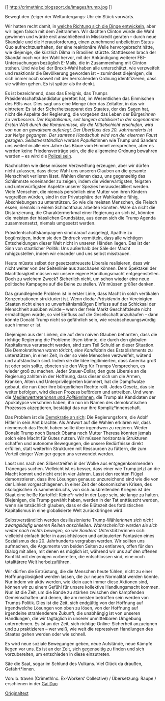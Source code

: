 [[ http://crimethinc.blogsport.de/images/trump.jpg ]]

Bewegt den Zeiger der Weltuntergangs-Uhr ein Stück vorwärts.

Wir hatten recht damit, in [welche Richtung sich die Dinge entwickeln](/2016/10/24/feature-after-the-election-the-reaction), aber wir lagen falsch mit dem Zeitrahmen. Wir dachten Clinton würde die Wahl gewinnen und würde erst anschließend in Misskredit geraten – durch neue Skandale und die Herausforderung, einen zunehmend unbeliebten Status Quo aufrechtzuerhalten, der eine reaktionäre Welle hervorgebracht hätte, wie diejenige, die kürzlich Dilma in Brasilien stürzte. Stattdessen brach der Skandal noch vor der Wahl hervor, mit der Ankündigung weiterer FBI-Untersuchungen bezüglich E-Mails, die in Zusammenhang mit Clinton stehen. Und wie bei der Brexit-Wahl haben alle unterschätzt, wie verzweifelt und reaktionär die Bevölkerung geworden ist – zumindest diejenigen, die sich immer noch soweit mit der herrschenden Ordnung identifizieren, dass sie wählen gehen. Es ist später als ihr denkt.

Es ist bezeichnend, dass das Ereignis, das Trumps Präsidentschaftskandidatur gerettet hat, im Wesentlichen das Einmischen des FBIs war. Dies sagt uns eine Menge über das Zeitalter, in das wir eintreten: Es ist der Sicherheitsapparat des Staates, der das Sagen hat, nicht die Aspekte der Regierung, die vorgeben das Leben der Bürger*innen zu verbessern. Der Kapitalismus, seit langem stabilisiert in der sogenannten Ersten Welt durch die Kompromisse, die die Mittelschicht erschufen, wird von nun an gewaltsam auferlegt. Der Überfluss des 20. Jahrhunderts ist zur Neige gegangen. Der samtene Handschuh wird von der eisernen Faust gezogen. Selbstverständlich werden Populist*innen wie Trump und Sanders uns weiterhin alle vier Jahre das Blaue vom Himmel versprechen, aber es werden keine Friedensverträge sein, die die allgemeine Ordnung bewahren werden – es wird die [Polizei sein](http://crimethinc.blogsport.de/2014/11/27/die-duenne-blaue-schnur-ist-eine-brennende-zuendschnur).

Nachrichten wie diese müssen Verzweiflung erzeugen, aber wir dürfen nicht zulassen, dass diese Wahl uns unseren Glauben an die gesamte Menschheit verlieren lässt. Wahlen dienen dazu, uns gegenseitig das Schlimmste voneinander zu zeigen, indem die widerwärtigsten, feigsten und unterwürfigsten Aspekte unserer Spezies herausdestilliert werden. Viele Menschen, die niemals persönlich eine Mutter von ihren Kindern wegreißen würden, sind in der Privatsphäre der Wahlkabine fähig, Abschiebungen zu unterstützen. So wie die meisten Menschen, die Fleisch essen, niemals in einem Schlachthaus arbeiten könnten. Wäre da nicht die Distanzierung, die Charaktermerkmal einer Regierung an sich ist, könnten die meisten der hässlichen Grundsätze, aus denen sich die Trump Agenda zusammensetzt, niemals umgesetzt werden.

Präsidentschaftskampagnen sind darauf ausgelegt, Apathie zu begünstigen, indem sie den Eindruck vermitteln, dass alle wichtigen Entscheidungen dieser Welt nicht in unseren Händen liegen. Das ist der Sinn von staatlicher Politik: Uns außerhalb der Säle der Macht ruhigzustellen, indem wir einander und uns selbst misstrauen.

Heute müsste selbst der gesetzestreueste Liberale realisieren, dass wir nicht weiter von der Seitenlinie aus zuschauen können. Dem Spektakel der Machtlosigkeit müssen wir unsere eigene Handlungsmacht entgegenstellen. Doch zu welchem Zweck? Sicherlich nicht, um schon wieder eine neue politische Kampagne auf die Beine zu stellen. Wir müssen größer denken.

Das grundlegende Problem ist in erster Linie, dass Macht in solch vertikalen Konzentrationen strukturiert ist. Wenn die*der Präsident*in der Vereinigten Staaten nicht einen so unverhältnismäßigen Einfluss auf das Schicksal der Menschheit ausüben würde – wenn der freie Markt Geschäftsleute nicht ermächtigen würde, so viel Einfluss auf die Gesellschaft anzuhäufen – dann könnte Donald Trump nicht so gefährlich sein, wie verabscheuungswürdig auch immer er ist.

Diejenigen aus der Linken, die auf dem naiven Glauben beharrten, dass die richtige Regierung die Probleme lösen könnte, die durch den globalen Kapitalismus verursacht werden, sind zum Teil Schuld an dieser Situation. Die Demokrat*innen waren töricht, eine Kandidat*in des Establishments zu unterstützen, in einer Zeit, in der so viele Menschen verzweifelt, wütend und aufständisch sind. Indem sie die Idee legitimierten, dass Amerika groß ist oder sein sollte, ebneten sie den Weg für Trumps Versprechen, es wieder groß zu machen. Jeder Steuer-Dollar, den gute Liberale an die Regierung zahlten in der Hoffnung, dass dieser sich um die Armen, Kranken, Alten und Unterprivilegierten kümmert, hat die Dampfwalze gebaut, die nun über ihre bürgerlichen Rechte rollt. Jedes Gesetz, das sie weiter befolgen, wird diesen Prozess befördern und antreiben. Und wenn die [Medienvertreter*innen und Politiker*innen](https://www.washingtonpost.com/politics/trumps-white-house-win-promises-to-reshape-us-political-landscape/2016/11/09/62baa5e4-a66a-11e6-ba59-a7d93165c6d4_story.html), die Trump als Kandidaten der Apokalypse verschrien haben, ihn nun im Namen des demokratischen Prozesses akzeptieren, bestätigt das nur ihre Kompliz*innenschaft.

Das Problem ist die [Demokratie an sich](/2016/04/29/feature-from-democracy-to-freedom): Die Regierungsform, die Adolf Hitler in sein Amt brachte. Als Antwort auf die Wahlen erklären wir, dass niemensch das Recht haben sollte über irgendwen zu regieren. Weder Donald Trump noch Barack Obama noch Mutter Theresa könnten jemals solch eine Macht für Gutes nutzen. Wir müssen horizontale Strukturen schaffen und autonome Bewegungen, die unsere Bedürfnisse direkt erfüllen, statt weiterhin Strukturen mit Ressourcen zu füttern, die zum Vorteil einiger Weniger gegen uns verwendet werden.

Lasst uns nach den Silberstreifen in der Wolke aus entgegenkommenden Tränengas suchen. Vielleicht ist es besser, dass einer wie Trump jetzt an die Macht kommt und nicht erst in vier Jahren. Lasst den rechten Flügel demonstrieren, dass ihre Lösungen genauso unzureichend sind wie die von der Linken vorgeschlagenen. In einer Zeit der ökonomischen Krisen, des ökologischen Zusammenbruchs, von sich ausbreitenden Kriegen ist der Staat eine heiße Kartoffel: Keine*r wird in der Lage sein, sie lange zu halten. Diejenigen, die Trump gewählt haben, werden in der Tat enttäuscht werden, wenn sie tatsächlich glauben, dass er die Blütezeit des fordistischen Kapitalismus in eine globalisierte Welt zurückbringen wird.

Selbstverständlich werden desillusionierte Trump-Wähler*innen sich nicht zwangsläufig unseren Reihen anschließen. Wahrscheinlich werden sie sich weiter nach rechts bewegen, so wie Sanders‘ Unterstützer*innen sich vielleicht einfach tiefer in aussichtslosen und antiquierten Fantasien eines Sozialismus des 20. Jahrhunderts vergraben werden. Wir sollten uns aufmachen, die Argumente von beiden Seiten zu entlarven, offen für den Dialog mit allen, mit denen es möglich ist, während wir uns auf den offenen Konflikt mit denjenigen vorbereiten, die entschlossen sind, eine noch totalitärere Welt herbeizuführen.

Wir dürfen die Entrüstung, die die Menschen heute fühlen, nicht zu einer Hoffnungslosigkeit werden lassen, die zur neuen Normalität werden könnte. Nur indem wir aktiv werden, wie klein auch immer diese Aktionen sind, können wir zu einem Gefühl für unsere kollektive Handlungsmacht kommen. Nun ist die Zeit, um die Bande zu stärken zwischen den kämpfenden Gemeinschaften und denen, die am meisten betroffen sein werden von Trumps Politik. Dies ist die Zeit, sich endgültig von der Hoffnung auf irgendwelche Lösungen von oben zu lösen, von der Hoffnung auf irgendeine strahlenderere Zukunft, die unabhängig ist von unseren Handlungen, die wir tagtäglich in unserer unmittelbaren Umgebung unternehmen. Es ist an der Zeit, sich richtige Online-Sicherheit anzueignen und zu praktizieren – wer weiß, wie weit die repressiven Handlungen des Staates gehen werden oder wie schnell.

Es wird neue soziale Bewegungen geben, neue Aufstände, neue Kämpfe liegen vor uns. Es ist an der Zeit, sich gegenseitig zu finden und sich vorzubereiten, um entschieden in diese einzutreten.

Säe die Saat, sogar im Schlund des Vulkans. Viel Glück da draußen, Gefährt*innen.

Von: b. traven (CrimethInc. Ex-Workers‘ Collective) / Übersetzung: Raupe / erschienen in der [Gai Dao](https://fda-ifa.org/gai-dao-nr-72-dezember-2016)

[Originaltext](/2016/11/09/president-trump-countdown-to-apocalypse)